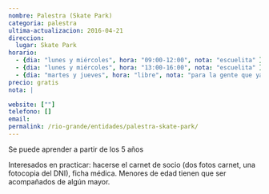 ```yaml
---
nombre: Palestra (Skate Park)
categoria: palestra
ultima-actualizacion: 2016-04-21
direccion: 
  lugar: Skate Park 
horario: 
  - {dia: "lunes y miércoles", hora: "09:00-12:00", nota: "escuelita" }
  - {dia: "lunes y miércoles", hora: "13:00-16:00", nota: "escuelita" }
  - {dia: "martes y jueves", hora: "libre", nota: "para la gente que ya practica" }
precio: gratis
nota: | 

website: [""]
telefono: []
email: 
permalink: /rio-grande/entidades/palestra-skate-park/
---
```


Se puede aprender a partir de los 5 años


Interesados en practicar: hacerse el carnet de socio (dos fotos carnet, una fotocopia del DNI), ficha médica. Menores de edad tienen que ser acompañados de algún mayor.